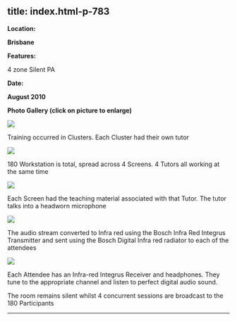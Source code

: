  title: index.html-p-783
----------------------------------------------------------

**Location:**

**Brisbane**

**Features:**

4 zone Silent PA

**Date:**

**August 2010**

**Photo Gallery (click on picture to enlarge)**

[ ![ ](wp-content/uploads/2011/09/msft10_screen3_s.jpg)](wp-content/uploads/2011/09/msft10_screen3_l.jpg)

Training occurred in Clusters. Each Cluster had their own tutor

[ ![ ](wp-content/uploads/2011/09/msft10_screen2_s.jpg)](wp-content/uploads/2011/09/msft10_screen2_l.jpg)

180 Workstation is total, spread across 4 Screens. 4 Tutors all working at the same time

[ ![ ](wp-content/uploads/2011/09/msft10_screen1_s.jpg)](wp-content/uploads/2011/09/msft10_screen1_l.jpg)

Each Screen had the teaching material associated with that Tutor. The tutor talks into a headworn microphone

[ ![ ](wp-content/uploads/2011/09/msft10_radiator_s.jpg)](wp-content/uploads/2011/09/msft10_radiator_l.jpg)

The audio stream converted to Infra red using the Bosch Infra Red Integrus Transmitter and sent using the Bosch Digital Infra red radiator to each of the attendees

[ ![ ](wp-content/uploads/2011/09/msft10_receiver_s.jpg)](wp-content/uploads/2011/09/msft10_receiver_l.jpg)

Each Attendee has an Infra-red Integrus Receiver and headphones. They tune to the appropriate channel and listen to perfect digital audio sound.

The room remains silent whilst 4 concurrent sessions are broadcast to the 180 Participants




----------------------------------------------------------

